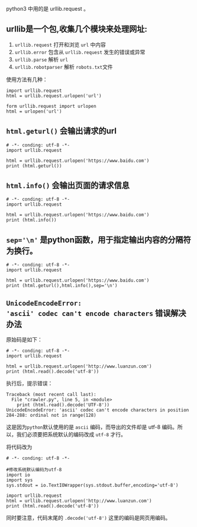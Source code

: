 python3 中用的是 urllib.request 。

## urllib是一个包,收集几个模块来处理网址:

1. <code>urllib.request</code> 打开和浏览 <code>url</code> 中内容
2. <code>urllib.error</code> 包含从 <code>urllib.request</code> 发生的错误或异常
3. <code>urllib.parse</code> 解析 <code>url</code>
4. <code>urllib.robotparser</code> 解析 <code>robots.txt</code>文件

使用方法有几种：
```
import urllib.request
html = urllib.request.urlopen('url')
```
```
form urllib.request import urlopen
html = urlopen('url')
```

## <code>html.geturl()</code> 会输出请求的url
```
# -*- conding: utf-8 -*-
import urllib.request

html = urllib.request.urlopen('https://www.baidu.com')
print (html.geturl())
```

## <code>html.info()</code> 会输出页面的请求信息
```
# -*- conding: utf-8 -*-
import urllib.request

html = urllib.request.urlopen('https://www.baidu.com')
print (html.info())
```

## <code>sep='\n'</code> 是python函数，用于指定输出内容的分隔符为换行。
```
# -*- conding: utf-8 -*-
import urllib.request

html = urllib.request.urlopen('https://www.baidu.com')
print (html.geturl(),html.info(),sep='\n')
```
## <code>UnicodeEncodeError: 'ascii' codec can't encode characters</code> 错误解决办法
原始码是如下：

```
# -*- conding: utf-8 -*-
import urllib.request

html = urllib.request.urlopen('http://www.luanzun.com')
print (html.read().decode('utf-8'))
```
执行后，提示错误：
```
Traceback (most recent call last):
  File "crawler.py", line 5, in <module>
    print (html.read().decode('UTF-8'))
UnicodeEncodeError: 'ascii' codec can't encode characters in position 284-288: ordinal not in range(128)
```

这是因为<code>python</code>默认使用的是 <code>ascii</code> 编码，而导出的文件却是 utf-8 编码。所以，我们必须要把系统默认的编码改成 <code>utf-8</code> 才行。

将代码改为
```
# -*- conding: utf-8 -*-

#修改系统默认编码为utf-8
import io
import sys
sys.stdout = io.TextIOWrapper(sys.stdout.buffer,encoding='utf-8')

import urllib.request
html = urllib.request.urlopen('http://www.luanzun.com')
print (html.read().decode('utf-8'))
```
同时要注意，代码末尾的 <code>.decode('utf-8')</code> 这里的编码是网页用编码。

